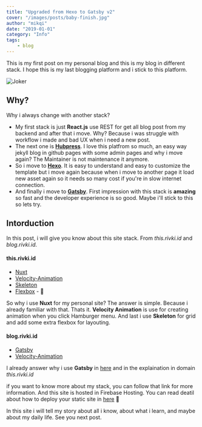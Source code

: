 ```yaml
---
title: "Upgraded from Hexo to Gatsby v2"
cover: "/images/posts/baby-finish.jpg"
author: "mikqi"
date: "2019-01-01"
category: "Info"
tags:
    - blog
---
```


This is my first post on my personal blog and this is my blog in different stack. I hope this is my last blogging platform and i stick to this platform.

![Joker](https://i.giphy.com/xT9GEN48ygdJFm2Yh2.gif)

## Why?

Why i always change with another stack?

-   My first stack is just **React.js** use REST for get all blog post from my backend and after that i move. Why? Because i was struggle with workflow i made and bad UX when i need a new post. 
-   The next one is [**Hubpress**](https://github.com/HubPress/hubpress.io). I love this platfrom so much, an easy way jekyll blog in github pages with some admin pages and why i move again? The Maintainer is not maintenance it anymore. 
-   So i move to [**Hexo**](https://hexo.io/). It is easy to understand and easy to customize the template but i move again because when i move to another page it load new asset again so it needs so many cost if you're in slow internet connection.
-   And finally i move to [**Gatsby**](https://www.gatsbyjs.org/). First impression with this stack is **amazing** so fast and the developer experience is so good. Maybe i'll stick to this so lets try.

## Intorduction

In this post, i will give you know about this site stack. From _this.rivki.id_ and _blog.rivki.id_.

#### this.rivki.id

-   [Nuxt](https://nuxtjs.org)
-   [Velocity-Animation](http://velocityjs.org)
-   [Skeleton](http://getskeleton.com/)
-   [Flexbox](https://developer.mozilla.org/en-US/docs/Web/CSS/CSS_Flexible_Box_Layout/Using_CSS_flexible_boxes) - 💙

So why i use **Nuxt** for my personal site? The answer is simple. Because i already familiar with that. Thats it. **Velocity Animation** is use for creating animation when you click Hamburger menu. And last i use **Skeleton** for grid and add some extra flexbox for layouting.

#### blog.rivki.id

-   [Gatsby](https://www.gatsbyjs.org/)
-   [Velocity-Animation](http://velocityjs.org)

I already answer why i use **Gatsby** in [here](#why) and in the explaination in domain _this.rivki.id_

if you want to know more about my stack, you can follow that link for more information.
And this site is hosted in Firebase Hosting. You can read deatil about how to deploy your static site in [here](https://firebase.google.com/docs/hosting/deploying) 😬

In this site i will tell my story about all i know, about what i learn, and maybe about my daily life. See you next post.
